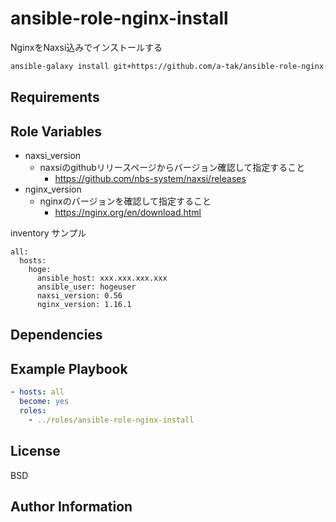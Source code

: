 ansible-role-nginx-install
=========

NginxをNaxsi込みでインストールする

```bash
ansible-galaxy install git+https://github.com/a-tak/ansible-role-nginx-install.git -p ../roles
```

Requirements
------------

Role Variables
--------------

* naxsi_version
  * naxsiのgithubリリースページからバージョン確認して指定すること
    * https://github.com/nbs-system/naxsi/releases
* nginx_version
  * nginxのバージョンを確認して指定すること
    * https://nginx.org/en/download.html

inventory サンプル

```yaml:
all:
  hosts:
    hoge:
      ansible_host: xxx.xxx.xxx.xxx
      ansible_user: hogeuser
      naxsi_version: 0.56
      nginx_version: 1.16.1
```

Dependencies
------------

Example Playbook
----------------

```yaml
- hosts: all
  become: yes
  roles:
    - ../roles/ansible-role-nginx-install
```

License
-------

BSD

Author Information
------------------

